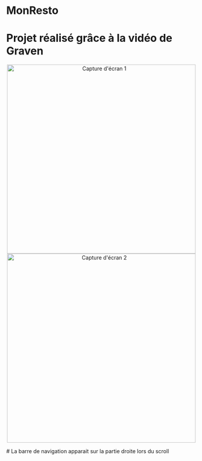 # MonResto
# Projet réalisé grâce à la vidéo de Graven
<p align="center">
<img src="https://github.com/user-attachments/assets/c8d08899-9be4-46b3-ab6f-3c021a809164" alt="Capture d'écran 1" width="500"/>
<img src="https://github.com/user-attachments/assets/b3975948-8154-4d7c-9b2f-e13105ca35c1" alt="Capture d'écran 2" width="500"/>
</p>
#                                                            La barre de navigation apparait sur la partie droite lors du scroll

